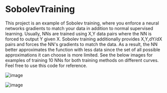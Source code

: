 # SobolevTraining

This project is an example of Sobolev training, where you enforce a neural networks gradients to match your data in addition to normal supervised learning.
Usually, NNs are trained using X,Y data pairs where the NN is forced to output Y given X. Sobolev training additionally provides X,Y,dY/dX pairs and forces
the NN's gradients to match the data. As a result, the NN better approximates the function with less data since the set of all possible approximations it can choose
is more limited. See the below images for examples of training 10 NNs for both training methods on different curves. Feel free to use this code for reference. 

![image](https://user-images.githubusercontent.com/105821676/210645189-b8f915f7-d185-4743-b8fc-cc59827e42ca.png)

![image](https://user-images.githubusercontent.com/105821676/210646428-05c578aa-1fb5-4df6-951e-a9a301ed9e66.png)
